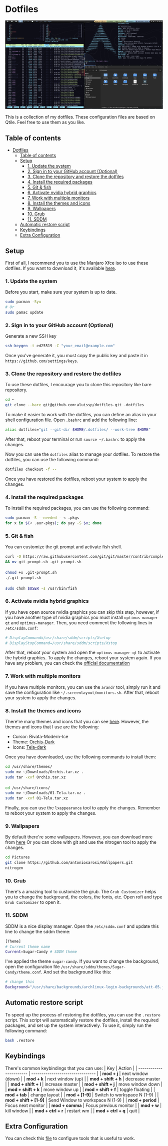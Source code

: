 # Dotfiles

![Qtile screenshot](.files/qtile.png 'Qtile screenshot')

This is a collection of my dotfiles. These configuration files are based on Qtile. Feel free to use them as you like.

## Table of contents

- [Dotfiles](#dotfiles)
  - [Table of contents](#table-of-contents)
  - [Setup](#setup)
    - [1. Update the system](#1-update-the-system)
    - [2. Sign in to your GitHub account (Optional)](#2-sign-in-to-your-github-account-optional)
    - [3. Clone the repository and restore the dotfiles](#3-clone-the-repository-and-restore-the-dotfiles)
    - [4. Install the required packages](#4-install-the-required-packages)
    - [5. Git \& fish](#5-git--fish)
    - [6. Activate nvidia hybrid graphics](#6-activate-nvidia-hybrid-graphics)
    - [7. Work with multiple monitors](#7-work-with-multiple-monitors)
    - [8. Install the themes and icons](#8-install-the-themes-and-icons)
    - [9. Wallpapers](#9-wallpapers)
    - [10. Grub](#10-grub)
    - [11. SDDM](#11-sddm)
  - [Automatic restore script](#automatic-restore-script)
  - [Keybindings](#keybindings)
  - [Extra Configuration](#extra-configuration)

## Setup

First of all, I recommend you to use the Manjaro Xfce iso to use these dotfiles. If you want to download it, it's available [here](https://manjaro.org/products/download/x86).

### 1. Update the system

Before you start, make sure your system is up to date.

```bash
sudo pacman -Syu
# Or
sudo pamac update
```

### 2. Sign in to your GitHub account (Optional)

Generate a new SSH key

```bash
ssh-keygen -t ed25519 -C "your_email@example.com"
```

Once you've generate it, you must copy the public key and paste it in `https://github.com/settings/keys`.

### 3. Clone the repository and restore the dotfiles

To use these dotfiles, I encourage you to clone this repository like bare repository.

```bash
cd ~
git clone --bare git@github.com:aluissp/dotfiles.git .dotfiles
```

To make it easier to work with the dotfiles, you can define an alias in your shell configuration file.
Open `.bashrc` and add the following line:

```bash
alias dotfiles="git --git-dir $HOME/.dotfiles/ --work-tree $HOME"
```

After that, reboot your terminal or run `source ~/.bashrc` to apply the changes.

Now you can use the `dotfiles` alias to manage your dotfiles. To restore the dotfiles, you can use the following command:

```bash
dotfiles checkout -f --
```

Once you have restored the dotfiles, reboot your system to apply the changes.

### 4. Install the required packages

To install the required packages, you can use the following command:

```bash
sudo pacman -S --needed - < .pkgs
for x in $(< .aur-pkgs); do yay -S $x; done
```

### 5. Git & fish

You can customize the git prompt and activate fish shell.

```bash
curl -O https://raw.githubusercontent.com/git/git/master/contrib/completion/git-prompt.sh \
&& mv git-prompt.sh .git-prompt.sh

chmod +x .git-prompt.sh
./.git-prompt.sh

sudo chsh $USER -s /usr/bin/fish
```

### 6. Activate nvidia hybrid graphics

If you have open source nvidia graphics you can skip this step, however, if you have another type of nvidia graphics you must install `optimus-manager-qt` and `optimus-manager`. Then, you need comment the following lines in `/etc/sddm.conf`:

```bash
# DisplayCommand=/usr/share/sddm/scripts/Xsetup
# DisplayStopCommand=/usr/share/sddm/scripts/Xstop
```

After that, reboot your system and open the `optimus-manager-qt` to activate the hybrid graphics. To apply the changes, reboot your system again.
If you have any problem, you can check the [official documentation](https://github.com/Askannz/optimus-manager?tab=readme-ov-file#kde)

### 7. Work with multiple monitors

If you have multiple monitors, you can use the `arandr` tool, simply run it and save the configuration like `~/.screenlayout/monitors.sh`. After that, reboot your system to apply the changes.

### 8. Install the themes and icons

There're many themes and icons that you can see [here](https://www.gnome-look.org/browse/). However, the themes and icons that I use are the following:

- Cursor: Bivata-Modern-Ice
- Theme: [Orchis-Dark](https://www.pling.com/p/1357889/)
- Icons: [Tela-dark](https://www.pling.com/p/1279924/)

Once you have downloaded, use the following commands to install them:

```bash
cd /usr/share/themes/
sudo mv ~/Downloads/Orchis.tar.xz .
sudo tar -xvf Orchis.tar.xz

cd /usr/share/icons/
sudo mv ~/Downloads/01-Tela.tar.xz .
sudo tar -xvf 01-Tela.tar.xz
```

Finally, you can use the `lxappearance` tool to apply the changes. Remember to reboot your system to apply the changes.

### 9. Wallpapers

By default there're some wallpapers. However, you can download more from [here](https://github.com/antoniosarosi/Wallpapers.git)
Or you can clone with git and use the nitrogen tool to apply the changes.

```bash
cd Pictures
git clone https://github.com/antoniosarosi/Wallpapers.git
nitrogen
```

### 10. Grub

There's a amazing tool to customize the grub. The `Grub Customizer` helps you to change the background, the colors, the fonts, etc. Open rofi and type `Grub Customizer` to open it.

### 11. SDDM

SDDM is a nice display manager. Open the `/etc/sddm.conf` and update this line to change the sddm theme:

```bash
[Theme]
# Current theme name
Current=Sugar-Candy # SDDM theme
```

I've applied the theme `sugar-candy`. If you want to change the background, open the configuration file `/usr/share/sddm/themes/Sugar-Candy/theme.conf`. And set the background like this:

```bash
# change this
Background="/usr/share/backgrounds/archlinux-login-backgrounds/att-05.jpg"
```

## Automatic restore script

To speed up the process of restoring the dotfiles, you can use the `.restore` script. This script will automatically restore the dotfiles, install the required packages, and set up the system interactively. To use it, simply run the following command:

```bash
bash .restore
```

## Keybindings

There's common keybindings that you can use:
| Key | Action |
| ----------------------- | -------------------------------- |
| **mod + j** | next window (down) |
| **mod + k** | next window (up) |
| **mod + shift + h** | decrease master |
| **mod + shift + l** | increase master |
| **mod + shift + j** | move window down |
| **mod + shift + k** | move window up |
| **mod + shift + f** | toggle floating |
| **mod + tab** | change layout |
| **mod + [1-9]** | Switch to workspace N (1-9) |
| **mod + shift + [1-9]** | Send Window to workspace N (1-9) |
| **mod + period** | Focus next monitor |
| **mod + comma** | Focus previous monitor |
| **mod + w** | kill window |
| **mod + ctrl + r** | restart wm |
| **mod + ctrl + q** | quit |

## Extra Configuration

You can check this [file](.files/extra-config.md) to configure tools that is useful to work.
